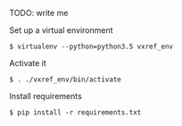 TODO: write me

Set up a virtual environment

    $ virtualenv --python=python3.5 vxref_env

Activate it

    $ . ./vxref_env/bin/activate
    
Install requirements

    $ pip install -r requirements.txt
    
